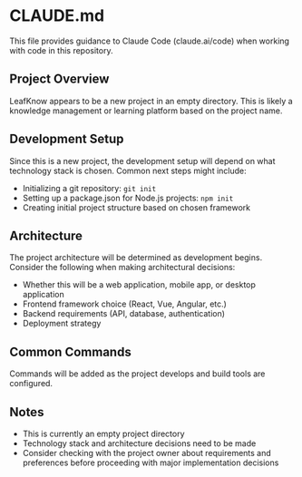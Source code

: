 # CLAUDE.md

This file provides guidance to Claude Code (claude.ai/code) when working with code in this repository.

## Project Overview

LeafKnow appears to be a new project in an empty directory. This is likely a knowledge management or learning platform based on the project name.

## Development Setup

Since this is a new project, the development setup will depend on what technology stack is chosen. Common next steps might include:

- Initializing a git repository: `git init`
- Setting up a package.json for Node.js projects: `npm init`
- Creating initial project structure based on chosen framework

## Architecture

The project architecture will be determined as development begins. Consider the following when making architectural decisions:

- Whether this will be a web application, mobile app, or desktop application
- Frontend framework choice (React, Vue, Angular, etc.)
- Backend requirements (API, database, authentication)
- Deployment strategy

## Common Commands

Commands will be added as the project develops and build tools are configured.

## Notes

- This is currently an empty project directory
- Technology stack and architecture decisions need to be made
- Consider checking with the project owner about requirements and preferences before proceeding with major implementation decisions
